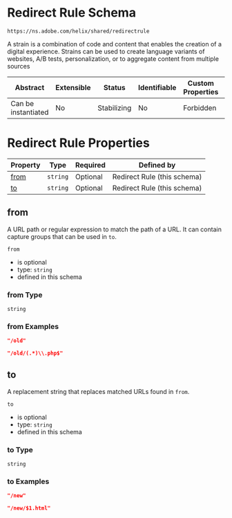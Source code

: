 
# Redirect Rule Schema

```
https://ns.adobe.com/helix/shared/redirectrule
```

A strain is a combination of code and content that enables the creation of a digital experience. Strains can be used to create language variants of websites, A/B tests, personalization, or to aggregate content from multiple sources

| Abstract | Extensible | Status | Identifiable | Custom Properties | Additional Properties | Defined In |
|----------|------------|--------|--------------|-------------------|-----------------------|------------|
| Can be instantiated | No | Stabilizing | No | Forbidden | Forbidden | [redirectrule.schema.json](redirectrule.schema.json) |

# Redirect Rule Properties

| Property | Type | Required | Defined by |
|----------|------|----------|------------|
| [from](#from) | `string` | Optional | Redirect Rule (this schema) |
| [to](#to) | `string` | Optional | Redirect Rule (this schema) |

## from

A URL path or regular expression to match the path of a URL. It can contain capture groups that can be used in `to`.

`from`

* is optional
* type: `string`
* defined in this schema

### from Type


`string`






### from Examples

```json
"/old"
```

```json
"/old/(.*)\\.php$"
```



## to

A replacement string that replaces matched URLs found in `from`.

`to`

* is optional
* type: `string`
* defined in this schema

### to Type


`string`






### to Examples

```json
"/new"
```

```json
"/new/$1.html"
```


